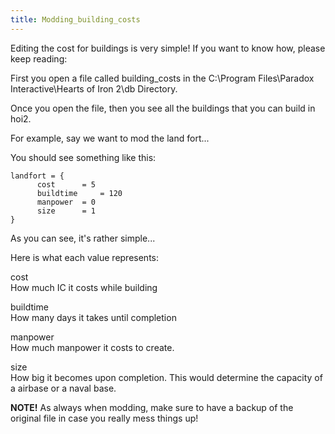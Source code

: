 ```yaml
---
title: Modding_building_costs
---
```

Editing the cost for buildings is very simple! If you want to know how,
please keep reading:

First you open a file called building_costs in the C:\Program
Files\Paradox Interactive\Hearts of Iron 2\db Directory.

Once you open the file, then you see all the buildings that you can
build in hoi2.

For example, say we want to mod the land fort...

You should see something like this:

    landfort = {
          cost      = 5
          buildtime     = 120
          manpower  = 0
          size      = 1
    }

As you can see, it's rather simple...

Here is what each value represents:

cost  
How much IC it costs while building

buildtime  
How many days it takes until completion

manpower  
How much manpower it costs to create.

size  
How big it becomes upon completion. This would determine the capacity of
a airbase or a naval base.

**NOTE!** As always when modding, make sure to have a backup of the
original file in case you really mess things up!

